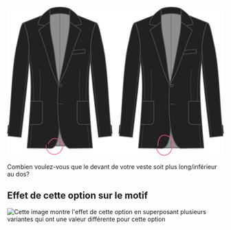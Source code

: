 ![Décalage de la longueur à l'avant](centerfronthemdrop.svg)

Combien voulez-vous que le devant de votre veste soit plus long/inférieur au dos?

## Effet de cette option sur le motif

![Cette image montre l'effet de cette option en superposant plusieurs variantes qui ont une valeur différente pour cette option](jaeger\_centerfronthemdrop\_sample.svg "Effet de cette option sur le motif")
